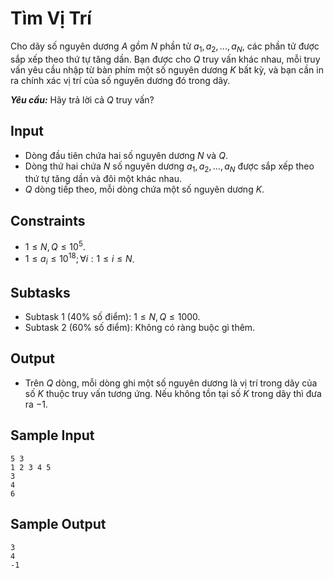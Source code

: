 # Tìm Vị Trí

Cho dãy số nguyên dương $A$ gồm $N$ phần tử $a_1, a_2,..., a_N,$ các phần tử được sắp xếp theo thứ tự tăng dần. Bạn được cho $Q$ truy vấn khác nhau, mỗi truy vấn yêu cầu nhập từ bàn phím một số nguyên dương $K$ bất kỳ, và bạn cần in ra chính xác vị trí của số nguyên dương đó trong dãy.

***Yêu cầu:*** Hãy trả lời cả $Q$ truy vấn?

## Input

- Dòng đầu tiên chứa hai số nguyên dương $N$ và $Q$.
- Dòng thứ hai chứa $N$ số nguyên dương $a_1, a_2,..., a_N$ được sắp xếp theo thứ tự tăng dần và đôi một khác nhau.
- $Q$ dòng tiếp theo, mỗi dòng chứa một số nguyên dương $K$.

## Constraints

- $1 \le N, Q \le 10^5$.
- $1 \le a_i \le 10^{18}; \forall i: 1 \le i \le N$.

## Subtasks

- Subtask $1$ ($40\%$ số điểm): $1 \le N, Q \le 1000$.
- Subtask $2$ ($60\%$ số điểm): Không có ràng buộc gì thêm.

## Output

- Trên $Q$ dòng, mỗi dòng ghi một số nguyên dương là vị trí trong dãy của số $K$ thuộc truy vấn tương ứng. Nếu không tồn tại số $K$ trong dãy thì đưa ra $-1$.

## Sample Input

```
5 3
1 2 3 4 5
3
4 
6
```

## Sample Output

```
3
4
-1
```


